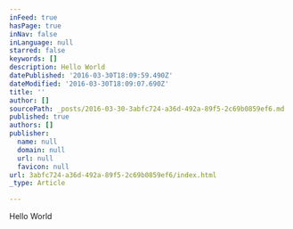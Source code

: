 ```yaml
---
inFeed: true
hasPage: true
inNav: false
inLanguage: null
starred: false
keywords: []
description: Hello World
datePublished: '2016-03-30T18:09:59.490Z'
dateModified: '2016-03-30T18:09:07.690Z'
title: ''
author: []
sourcePath: _posts/2016-03-30-3abfc724-a36d-492a-89f5-2c69b0859ef6.md
published: true
authors: []
publisher:
  name: null
  domain: null
  url: null
  favicon: null
url: 3abfc724-a36d-492a-89f5-2c69b0859ef6/index.html
_type: Article

---
```

Hello World